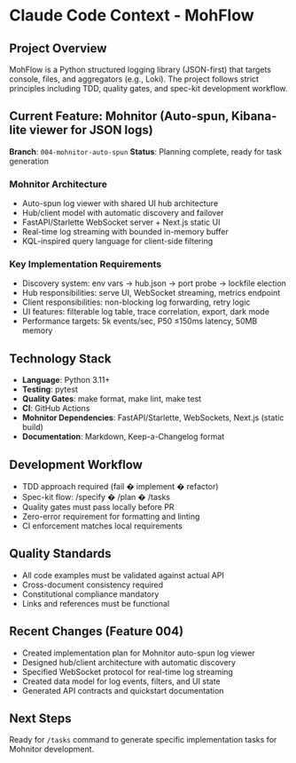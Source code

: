 # Claude Code Context - MohFlow

## Project Overview
MohFlow is a Python structured logging library (JSON-first) that targets console, files, and aggregators (e.g., Loki). The project follows strict principles including TDD, quality gates, and spec-kit development workflow.

## Current Feature: Mohnitor (Auto-spun, Kibana-lite viewer for JSON logs)
**Branch**: `004-mohnitor-auto-spun`
**Status**: Planning complete, ready for task generation

### Mohnitor Architecture
- Auto-spun log viewer with shared UI hub architecture
- Hub/client model with automatic discovery and failover
- FastAPI/Starlette WebSocket server + Next.js static UI
- Real-time log streaming with bounded in-memory buffer
- KQL-inspired query language for client-side filtering

### Key Implementation Requirements
- Discovery system: env vars → hub.json → port probe → lockfile election
- Hub responsibilities: serve UI, WebSocket streaming, metrics endpoint
- Client responsibilities: non-blocking log forwarding, retry logic
- UI features: filterable log table, trace correlation, export, dark mode
- Performance targets: 5k events/sec, P50 ≤150ms latency, 50MB memory

## Technology Stack
- **Language**: Python 3.11+
- **Testing**: pytest
- **Quality Gates**: make format, make lint, make test
- **CI**: GitHub Actions
- **Mohnitor Dependencies**: FastAPI/Starlette, WebSockets, Next.js (static build)
- **Documentation**: Markdown, Keep-a-Changelog format

## Development Workflow
- TDD approach required (fail � implement � refactor)
- Spec-kit flow: /specify � /plan � /tasks
- Quality gates must pass locally before PR
- Zero-error requirement for formatting and linting
- CI enforcement matches local requirements

## Quality Standards
- All code examples must be validated against actual API
- Cross-document consistency required
- Constitutional compliance mandatory
- Links and references must be functional

## Recent Changes (Feature 004)
- Created implementation plan for Mohnitor auto-spun log viewer
- Designed hub/client architecture with automatic discovery
- Specified WebSocket protocol for real-time log streaming
- Created data model for log events, filters, and UI state
- Generated API contracts and quickstart documentation

## Next Steps
Ready for `/tasks` command to generate specific implementation tasks for Mohnitor development.